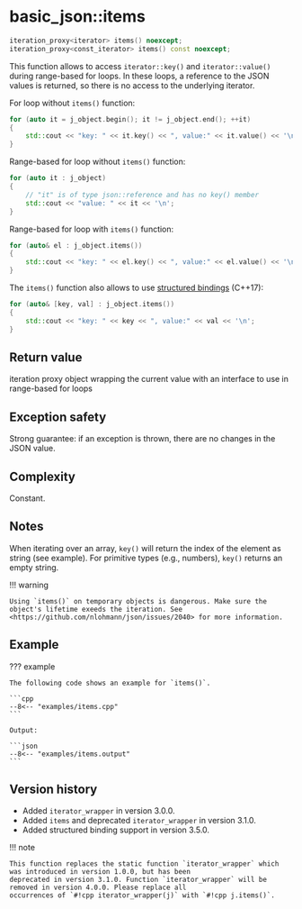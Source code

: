 # basic_json::items

```cpp
iteration_proxy<iterator> items() noexcept;
iteration_proxy<const_iterator> items() const noexcept;
```

This function allows to access `iterator::key()` and `iterator::value()` during range-based for loops. In these loops, a
reference to the JSON values is returned, so there is no access to the underlying iterator.

For loop without `items()` function:

```cpp
for (auto it = j_object.begin(); it != j_object.end(); ++it)
{
    std::cout << "key: " << it.key() << ", value:" << it.value() << '\n';
}
```

Range-based for loop without `items()` function:

```cpp
for (auto it : j_object)
{
    // "it" is of type json::reference and has no key() member
    std::cout << "value: " << it << '\n';
}
```

Range-based for loop with `items()` function:

```cpp
for (auto& el : j_object.items())
{
    std::cout << "key: " << el.key() << ", value:" << el.value() << '\n';
}
```

The `items()` function also allows to use
[structured bindings](https://en.cppreference.com/w/cpp/language/structured_binding) (C++17):

```cpp
for (auto& [key, val] : j_object.items())
{
    std::cout << "key: " << key << ", value:" << val << '\n';
}
```

## Return value

iteration proxy object wrapping the current value with an interface to use in range-based for loops

## Exception safety

Strong guarantee: if an exception is thrown, there are no changes in the JSON value.

## Complexity

Constant.

## Notes

When iterating over an array, `key()` will return the index of the element as string (see example). For primitive types
(e.g., numbers), `key()` returns an empty string.

!!! warning

    Using `items()` on temporary objects is dangerous. Make sure the object's lifetime exeeds the iteration. See
    <https://github.com/nlohmann/json/issues/2040> for more information.

## Example

??? example

    The following code shows an example for `items()`.
    
    ```cpp
    --8<-- "examples/items.cpp"
    ```
    
    Output:
    
    ```json
    --8<-- "examples/items.output"
    ```

## Version history

- Added `iterator_wrapper` in version 3.0.0.
- Added `items` and deprecated `iterator_wrapper` in version 3.1.0.
- Added structured binding support in version 3.5.0.

!!! note

    This function replaces the static function `iterator_wrapper` which was introduced in version 1.0.0, but has been
    deprecated in version 3.1.0. Function `iterator_wrapper` will be removed in version 4.0.0. Please replace all
    occurrences of `#!cpp iterator_wrapper(j)` with `#!cpp j.items()`.
